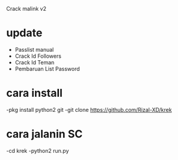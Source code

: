 Crack malink v2

# update
- Passlist manual
- Crack Id Followers
- Crack Id Teman
- Pembaruan List Password

# cara install

-pkg install python2 git
-git clone https://github.com/Rizal-XD/krek

# cara jalanin SC

-cd krek
-python2 run.py
